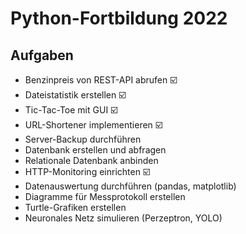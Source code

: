 
# Python-Fortbildung 2022

## Aufgaben

* Benzinpreis von REST-API abrufen                  ☑️
* Dateistatistik erstellen                          ☑️
* Tic-Tac-Toe mit GUI                               ☑️
* URL-Shortener implementieren                      ☑️
* Server-Backup durchführen                         
* Datenbank erstellen und abfragen                  
* Relationale Datenbank anbinden                    
* HTTP-Monitoring einrichten                        ☑️
* Datenauswertung durchführen (pandas, matplotlib) 
* Diagramme für Messprotokoll erstellen             
* Turtle-Grafiken erstellen                         
* Neuronales Netz simulieren (Perzeptron, YOLO)
